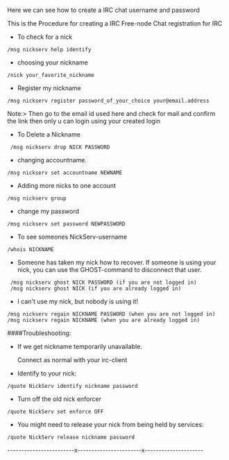 Here we can see how to create a IRC chat username and password

This is the Procedure for creating a IRC Free-node Chat registration for IRC

* To check for a nick


```
/msg nickserv help identify
```


* choosing your nickname


```
/nick your_favorite_nickname
```

* Register my nickname


```
/msg nickserv register password_of_your_choice your@email.address
```

Note:> Then go to the email id used here and check for mail and confirm the link then only u can login using your created login


* To Delete a Nickname


```
 /msg nickserv drop NICK PASSWORD
```

* changing accountname.


```
/msg nickserv set accountname NEWNAME
```

* Adding more nicks to one account


```
/msg nickserv group
```

* change my password


```
/msg nickserv set password NEWPASSWORD
```

* To see someones NickServ-username


```
/whois NICKNAME
```

* Someone has taken my nick how to recover.
  If someone is using your nick, you can use the GHOST-command to disconnect that user.


```
 /msg nickserv ghost NICK PASSWORD (if you are not logged in)
 /msg nickserv ghost NICK (if you are already logged in)
```

* I can't use my nick, but nobody is using it!


```
/msg nickserv regain NICKNAME PASSWORD (when you are not logged in)
/msg nickserv regain NICKNAME (when you are already logged in)
```

####Troubleshooting:

* If we get nickname temporarily unavailable.


  Connect as normal with your irc-client
* Identify to your nick:


```
/quote NickServ identify nickname password
```

* Turn off the old nick enforcer


```
/quote NickServ set enforce OFF
```


* You might need to release your nick from being held by services:


```
/quote NickServ release nickname password
```

------------------------x-----------------------x---------------------
